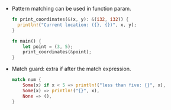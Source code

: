 - Pattern matching can be used in function param.

  ```rust
  fn print_coordinates(&(x, y): &(i32, i32)) {
    println!("Current location: ({}, {})", x, y);
  }

  fn main() {
      let point = (3, 5);
      print_coordinates(&point);
  }
  ```

- Match guard: extra if after the match expression.

  ```rust
  match num {
      Some(x) if x < 5 => println!("less than five: {}", x),
      Some(x) => println!("{}", x),
      None => (),
  }
  ```
